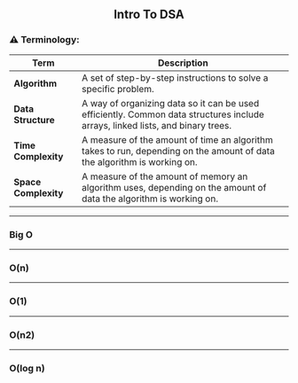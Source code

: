 <h2 align="center"> Intro To DSA </h2>


### ⚠️ Terminology: 

| **Term**           | **Description**  |
|--------------------|-----------------------------------------------------------------|
| **Algorithm**           | A set of step-by-step instructions to solve a specific problem.|
| **Data Structure**      | A way of organizing data so it can be used efficiently. Common data structures include arrays, linked lists, and binary trees. |
| **Time Complexity**     | A measure of the amount of time an algorithm takes to run, depending on the amount of data the algorithm is working on. |
| **Space Complexity**    | A measure of the amount of memory an algorithm uses, depending on the amount of data the algorithm is working on. |

--- 

### Big O

---

### O(n)

---


### O(1)

---


### O(n2)

----

### O(log n)


